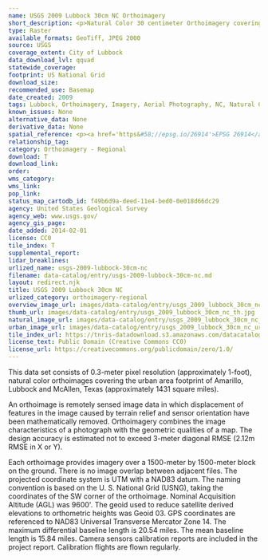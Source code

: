 ```yaml
---
name: USGS 2009 Lubbock 30cm NC Orthoimagery
short_description: <p>Natural Color 30 centimeter Orthoimagery covering the urban area footprint of Lubbock, Texas.</p>
type: Raster
available_formats: GeoTiff, JPEG 2000
source: USGS
coverage_extent: City of Lubbock
data_download_lvl: qquad
statewide_coverage:
footprint: US National Grid
download_size:
recommended_use: Basemap
date_created: 2009
tags: Lubbock, Orthoimagery, Imagery, Aerial Photography, NC, Natural Color, United States Geological Survey
known_issues: None
alternative_data: None
derivative_data: None
spatial_reference: <p><a href='https&#58;//epsg.io/26914'>EPSG 26914</a></p>
relationship_tag:
category: Orthoimagery - Regional
download: T
download_link:
order:
wms_category:
wms_link:
pop_link:
status_map_cartodb_id: f49b6d9a-deed-11e4-bed0-0e018d66dc29
agency: United States Geological Survey
agency_web: www.usgs.gov/
agency_gis_page:
date_added: 2014-02-01
license: CC0
tile_index: T
supplemental_report:
lidar_breaklines:
urlized_name: usgs-2009-lubbock-30cm-nc
filename: data-catalog/entry/usgs-2009-lubbock-30cm-nc.md
layout: redirect.njk
title: USGS 2009 Lubbock 30cm NC
urlized_category: orthoimagery-regional
overview_image_url: images/data-catalog/entry/usgs_2009_lubbock_30cm_nc_overview.jpg
thumb_url: images/data-catalog/entry/usgs_2009_lubbock_30cm_nc_th.jpg
natural_image_url: images/data-catalog/entry/usgs_2009_lubbock_30cm_nc_natural.jpg
urban_image_url: images/data-catalog/entry/usgs_2009_lubbock_30cm_nc_urban.jpg
tile_index_url: https://tnris-datadownload.s3.amazonaws.com/datacatalog/tile_index/usgs_2009_lubbock_30cm_nc_tileindex.zip
license_text: Public Domain (Creative Commons CC0)
license_url: https://creativecommons.org/publicdomain/zero/1.0/
---
```


This data set consists of 0.3-meter pixel resolution (approximately 1-foot), natural color orthoimages covering the urban area footprint of Amarillo, Lubbock and McAllen, Texas (approximately 1431 square miles).

An orthoimage is remotely sensed image data in which displacement of features in the image caused by terrain relief and sensor orientation have been mathematically removed. Orthoimagery combines the image characteristics of a photograph with the geometric qualities of a map. The design accuracy is estimated not to exceed 3-meter diagonal RMSE (2.12m RMSE in X or Y).

Each orthoimage provides imagery over a 1500-meter by 1500-meter block on the ground. There is no image overlap between adjacent files. The projected coordinate system is UTM with a NAD83 datum. The naming convention is based on the U. S. National Grid (USNG), taking the coordinates of the SW corner of the orthoimage. Nominal Acquisition Altitude (AGL) was 9600'. The geoid used to reduce satellite derived elevations to orthometric heights was Geoid 03. GPS coordinates are referenced to NAD83 Universal Transverse Mercator Zone 14. The maximum differential baseline length is 20.54 miles. The mean baseline length is 15.84 miles. Camera sensors calibration reports are included in the project report. Calibration flights are flown regularly.
